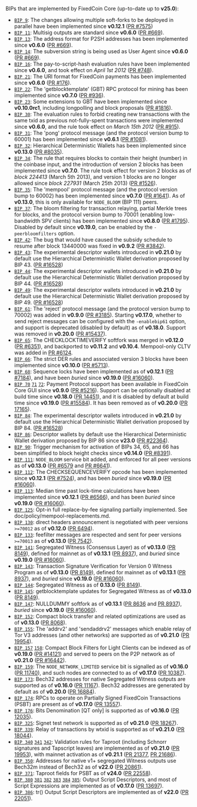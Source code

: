 BIPs that are implemented by FixedCoin Core (up-to-date up to **v25.0**):

* [`BIP 9`](https://github.com/fixedcoin/bips/blob/master/bip-0009.mediawiki): The changes allowing multiple soft-forks to be deployed in parallel have been implemented since **v0.12.1**  ([PR #7575](https://github.com/fixedcoin/fixedcoin/pull/7575))
* [`BIP 11`](https://github.com/fixedcoin/bips/blob/master/bip-0011.mediawiki): Multisig outputs are standard since **v0.6.0** ([PR #669](https://github.com/fixedcoin/fixedcoin/pull/669)).
* [`BIP 13`](https://github.com/fixedcoin/bips/blob/master/bip-0013.mediawiki): The address format for P2SH addresses has been implemented since **v0.6.0** ([PR #669](https://github.com/fixedcoin/fixedcoin/pull/669)).
* [`BIP 14`](https://github.com/fixedcoin/bips/blob/master/bip-0014.mediawiki): The subversion string is being used as User Agent since **v0.6.0** ([PR #669](https://github.com/fixedcoin/fixedcoin/pull/669)).
* [`BIP 16`](https://github.com/fixedcoin/bips/blob/master/bip-0016.mediawiki): The pay-to-script-hash evaluation rules have been implemented since **v0.6.0**, and took effect on *April 1st 2012* ([PR #748](https://github.com/fixedcoin/fixedcoin/pull/748)).
* [`BIP 21`](https://github.com/fixedcoin/bips/blob/master/bip-0021.mediawiki): The URI format for FixedCoin payments has been implemented since **v0.6.0** ([PR #176](https://github.com/fixedcoin/fixedcoin/pull/176)).
* [`BIP 22`](https://github.com/fixedcoin/bips/blob/master/bip-0022.mediawiki): The 'getblocktemplate' (GBT) RPC protocol for mining has been implemented since **v0.7.0** ([PR #936](https://github.com/fixedcoin/fixedcoin/pull/936)).
* [`BIP 23`](https://github.com/fixedcoin/bips/blob/master/bip-0023.mediawiki): Some extensions to GBT have been implemented since **v0.10.0rc1**, including longpolling and block proposals ([PR #1816](https://github.com/fixedcoin/fixedcoin/pull/1816)).
* [`BIP 30`](https://github.com/fixedcoin/bips/blob/master/bip-0030.mediawiki): The evaluation rules to forbid creating new transactions with the same txid as previous not-fully-spent transactions were implemented since **v0.6.0**, and the rule took effect on *March 15th 2012* ([PR #915](https://github.com/fixedcoin/fixedcoin/pull/915)).
* [`BIP 31`](https://github.com/fixedcoin/bips/blob/master/bip-0031.mediawiki): The 'pong' protocol message (and the protocol version bump to 60001) has been implemented since **v0.6.1** ([PR #1081](https://github.com/fixedcoin/fixedcoin/pull/1081)).
* [`BIP 32`](https://github.com/fixedcoin/bips/blob/master/bip-0032.mediawiki): Hierarchical Deterministic Wallets has been implemented since **v0.13.0** ([PR #8035](https://github.com/fixedcoin/fixedcoin/pull/8035)).
* [`BIP 34`](https://github.com/fixedcoin/bips/blob/master/bip-0034.mediawiki): The rule that requires blocks to contain their height (number) in the coinbase input, and the introduction of version 2 blocks has been implemented since **v0.7.0**. The rule took effect for version 2 blocks as of *block 224413* (March 5th 2013), and version 1 blocks are no longer allowed since *block 227931* (March 25th 2013) ([PR #1526](https://github.com/fixedcoin/fixedcoin/pull/1526)).
* [`BIP 35`](https://github.com/fixedcoin/bips/blob/master/bip-0035.mediawiki): The 'mempool' protocol message (and the protocol version bump to 60002) has been implemented since **v0.7.0** ([PR #1641](https://github.com/fixedcoin/fixedcoin/pull/1641)). As of **v0.13.0**, this is only available for `NODE_BLOOM` (BIP 111) peers.
* [`BIP 37`](https://github.com/fixedcoin/bips/blob/master/bip-0037.mediawiki): The bloom filtering for transaction relaying, partial Merkle trees for blocks, and the protocol version bump to 70001 (enabling low-bandwidth SPV clients) has been implemented since **v0.8.0** ([PR #1795](https://github.com/fixedcoin/fixedcoin/pull/1795)). Disabled by default since **v0.19.0**, can be enabled by the `-peerbloomfilters` option.
* [`BIP 42`](https://github.com/fixedcoin/bips/blob/master/bip-0042.mediawiki): The bug that would have caused the subsidy schedule to resume after block 13440000 was fixed in **v0.9.2** ([PR #3842](https://github.com/fixedcoin/fixedcoin/pull/3842)).
* [`BIP 43`](https://github.com/fixedcoin/bips/blob/master/bip-0043.mediawiki): The experimental descriptor wallets introduced in **v0.21.0** by default use the Hierarchical Deterministic Wallet derivation proposed by BIP 43. ([PR #16528](https://github.com/fixedcoin/fixedcoin/pull/16528))
* [`BIP 44`](https://github.com/fixedcoin/bips/blob/master/bip-0044.mediawiki): The experimental descriptor wallets introduced in **v0.21.0** by default use the Hierarchical Deterministic Wallet derivation proposed by BIP 44. ([PR #16528](https://github.com/fixedcoin/fixedcoin/pull/16528))
* [`BIP 49`](https://github.com/fixedcoin/bips/blob/master/bip-0049.mediawiki): The experimental descriptor wallets introduced in **v0.21.0** by default use the Hierarchical Deterministic Wallet derivation proposed by BIP 49. ([PR #16528](https://github.com/fixedcoin/fixedcoin/pull/16528))
* [`BIP 61`](https://github.com/fixedcoin/bips/blob/master/bip-0061.mediawiki): The 'reject' protocol message (and the protocol version bump to 70002) was added in **v0.9.0** ([PR #3185](https://github.com/fixedcoin/fixedcoin/pull/3185)). Starting **v0.17.0**, whether to send reject messages can be configured with the `-enablebip61` option, and support is deprecated (disabled by default) as of **v0.18.0**. Support was removed in **v0.20.0** ([PR #15437](https://github.com/fixedcoin/fixedcoin/pull/15437)).
* [`BIP 65`](https://github.com/fixedcoin/bips/blob/master/bip-0065.mediawiki): The CHECKLOCKTIMEVERIFY softfork was merged in **v0.12.0** ([PR #6351](https://github.com/fixedcoin/fixedcoin/pull/6351)), and backported to **v0.11.2** and **v0.10.4**. Mempool-only CLTV was added in [PR #6124](https://github.com/fixedcoin/fixedcoin/pull/6124).
* [`BIP 66`](https://github.com/fixedcoin/bips/blob/master/bip-0066.mediawiki): The strict DER rules and associated version 3 blocks have been implemented since **v0.10.0** ([PR #5713](https://github.com/fixedcoin/fixedcoin/pull/5713)).
* [`BIP 68`](https://github.com/fixedcoin/bips/blob/master/bip-0068.mediawiki): Sequence locks have been implemented as of **v0.12.1**  ([PR #7184](https://github.com/fixedcoin/fixedcoin/pull/7184)), and have been *buried* since **v0.19.0** ([PR #16060](https://github.com/fixedcoin/fixedcoin/pull/16060)).
* [`BIP 70`](https://github.com/fixedcoin/bips/blob/master/bip-0070.mediawiki) [`71`](https://github.com/fixedcoin/bips/blob/master/bip-0071.mediawiki) [`72`](https://github.com/fixedcoin/bips/blob/master/bip-0072.mediawiki):
  Payment Protocol support has been available in FixedCoin Core GUI since **v0.9.0** ([PR #5216](https://github.com/fixedcoin/fixedcoin/pull/5216)).
  Support can be optionally disabled at build time since **v0.18.0** ([PR 14451](https://github.com/fixedcoin/fixedcoin/pull/14451)),
  and it is disabled by default at build time since **v0.19.0** ([PR #15584](https://github.com/fixedcoin/fixedcoin/pull/15584)).
  It has been removed as of **v0.20.0** ([PR 17165](https://github.com/fixedcoin/fixedcoin/pull/17165)).
* [`BIP 84`](https://github.com/fixedcoin/bips/blob/master/bip-0084.mediawiki): The experimental descriptor wallets introduced in **v0.21.0** by default use the Hierarchical Deterministic Wallet derivation proposed by BIP 84. ([PR #16528](https://github.com/fixedcoin/fixedcoin/pull/16528))
* [`BIP 86`](https://github.com/fixedcoin/bips/blob/master/bip-0086.mediawiki): Descriptor wallets by default use the Hierarchical Deterministic Wallet derivation proposed by BIP 86 since **v23.0** ([PR #22364](https://github.com/fixedcoin/fixedcoin/pull/22364)).
* [`BIP 90`](https://github.com/fixedcoin/bips/blob/master/bip-0090.mediawiki): Trigger mechanism for activation of BIPs 34, 65, and 66 has been simplified to block height checks since **v0.14.0** ([PR #8391](https://github.com/fixedcoin/fixedcoin/pull/8391)).
* [`BIP 111`](https://github.com/fixedcoin/bips/blob/master/bip-0111.mediawiki): `NODE_BLOOM` service bit added, and enforced for all peer versions as of **v0.13.0** ([PR #6579](https://github.com/fixedcoin/fixedcoin/pull/6579) and [PR #6641](https://github.com/fixedcoin/fixedcoin/pull/6641)).
* [`BIP 112`](https://github.com/fixedcoin/bips/blob/master/bip-0112.mediawiki): The CHECKSEQUENCEVERIFY opcode has been implemented since **v0.12.1** ([PR #7524](https://github.com/fixedcoin/fixedcoin/pull/7524)), and has been *buried* since **v0.19.0** ([PR #16060](https://github.com/fixedcoin/fixedcoin/pull/16060)).
* [`BIP 113`](https://github.com/fixedcoin/bips/blob/master/bip-0113.mediawiki): Median time past lock-time calculations have been implemented since **v0.12.1** ([PR #6566](https://github.com/fixedcoin/fixedcoin/pull/6566)), and has been *buried* since **v0.19.0** ([PR #16060](https://github.com/fixedcoin/fixedcoin/pull/16060)).
* [`BIP 125`](https://github.com/fixedcoin/bips/blob/master/bip-0125.mediawiki): Opt-in full replace-by-fee signaling partially implemented. See doc/policy/mempool-replacements.md.
* [`BIP 130`](https://github.com/fixedcoin/bips/blob/master/bip-0130.mediawiki): direct headers announcement is negotiated with peer versions `>=70012` as of **v0.12.0** ([PR 6494](https://github.com/fixedcoin/fixedcoin/pull/6494)).
* [`BIP 133`](https://github.com/fixedcoin/bips/blob/master/bip-0133.mediawiki): feefilter messages are respected and sent for peer versions `>=70013` as of **v0.13.0** ([PR 7542](https://github.com/fixedcoin/fixedcoin/pull/7542)).
* [`BIP 141`](https://github.com/fixedcoin/bips/blob/master/bip-0141.mediawiki): Segregated Witness (Consensus Layer) as of **v0.13.0** ([PR 8149](https://github.com/fixedcoin/fixedcoin/pull/8149)), defined for mainnet as of **v0.13.1** ([PR 8937](https://github.com/fixedcoin/fixedcoin/pull/8937)), and *buried* since **v0.19.0** ([PR #16060](https://github.com/fixedcoin/fixedcoin/pull/16060)).
* [`BIP 143`](https://github.com/fixedcoin/bips/blob/master/bip-0143.mediawiki): Transaction Signature Verification for Version 0 Witness Program as of **v0.13.0** ([PR 8149](https://github.com/fixedcoin/fixedcoin/pull/8149)), defined for mainnet as of **v0.13.1** ([PR 8937](https://github.com/fixedcoin/fixedcoin/pull/8937)), and *buried* since **v0.19.0** ([PR #16060](https://github.com/fixedcoin/fixedcoin/pull/16060)).
* [`BIP 144`](https://github.com/fixedcoin/bips/blob/master/bip-0144.mediawiki): Segregated Witness as of **0.13.0** ([PR 8149](https://github.com/fixedcoin/fixedcoin/pull/8149)).
* [`BIP 145`](https://github.com/fixedcoin/bips/blob/master/bip-0145.mediawiki): getblocktemplate updates for Segregated Witness as of **v0.13.0** ([PR 8149](https://github.com/fixedcoin/fixedcoin/pull/8149)).
* [`BIP 147`](https://github.com/fixedcoin/bips/blob/master/bip-0147.mediawiki): NULLDUMMY softfork as of **v0.13.1** ([PR 8636](https://github.com/fixedcoin/fixedcoin/pull/8636) and [PR 8937](https://github.com/fixedcoin/fixedcoin/pull/8937)), *buried* since **v0.19.0** ([PR #16060](https://github.com/fixedcoin/fixedcoin/pull/16060)).
* [`BIP 152`](https://github.com/fixedcoin/bips/blob/master/bip-0152.mediawiki): Compact block transfer and related optimizations are used as of **v0.13.0** ([PR 8068](https://github.com/fixedcoin/fixedcoin/pull/8068)).
* [`BIP 155`](https://github.com/fixedcoin/bips/blob/master/bip-0155.mediawiki): The 'addrv2' and 'sendaddrv2' messages which enable relay of Tor V3 addresses (and other networks) are supported as of **v0.21.0** ([PR 19954](https://github.com/fixedcoin/fixedcoin/pull/19954)).
* [`BIP 157`](https://github.com/fixedcoin/bips/blob/master/bip-0157.mediawiki)
  [`158`](https://github.com/fixedcoin/bips/blob/master/bip-0158.mediawiki): Compact Block Filters for Light Clients can be indexed as of **v0.19.0** ([PR #14121](https://github.com/fixedcoin/fixedcoin/pull/14121)) and served to peers on the P2P network as of **v0.21.0** ([PR #16442](https://github.com/fixedcoin/fixedcoin/pull/16442)).
* [`BIP 159`](https://github.com/fixedcoin/bips/blob/master/bip-0159.mediawiki): The `NODE_NETWORK_LIMITED` service bit is signalled as of **v0.16.0** ([PR 11740](https://github.com/fixedcoin/fixedcoin/pull/11740)), and such nodes are connected to as of **v0.17.0** ([PR 10387](https://github.com/fixedcoin/fixedcoin/pull/10387)).
* [`BIP 173`](https://github.com/fixedcoin/bips/blob/master/bip-0173.mediawiki): Bech32 addresses for native Segregated Witness outputs are supported as of **v0.16.0** ([PR 11167](https://github.com/fixedcoin/fixedcoin/pull/11167)). Bech32 addresses are generated by default as of **v0.20.0** ([PR 16884](https://github.com/fixedcoin/fixedcoin/pull/16884)).
* [`BIP 174`](https://github.com/fixedcoin/bips/blob/master/bip-0174.mediawiki): RPCs to operate on Partially Signed FixedCoin Transactions (PSBT) are present as of **v0.17.0** ([PR 13557](https://github.com/fixedcoin/fixedcoin/pull/13557)).
* [`BIP 176`](https://github.com/fixedcoin/bips/blob/master/bip-0176.mediawiki): Bits Denomination [QT only] is supported as of **v0.16.0** ([PR 12035](https://github.com/fixedcoin/fixedcoin/pull/12035)).
* [`BIP 325`](https://github.com/fixedcoin/bips/blob/master/bip-0325.mediawiki): Signet test network is supported as of **v0.21.0** ([PR 18267](https://github.com/fixedcoin/fixedcoin/pull/18267)).
* [`BIP 339`](https://github.com/fixedcoin/bips/blob/master/bip-0339.mediawiki): Relay of transactions by wtxid is supported as of **v0.21.0** ([PR 18044](https://github.com/fixedcoin/fixedcoin/pull/18044)).
* [`BIP 340`](https://github.com/fixedcoin/bips/blob/master/bip-0340.mediawiki)
  [`341`](https://github.com/fixedcoin/bips/blob/master/bip-0341.mediawiki)
  [`342`](https://github.com/fixedcoin/bips/blob/master/bip-0342.mediawiki):
  Validation rules for Taproot (including Schnorr signatures and Tapscript
  leaves) are implemented as of **v0.21.0** ([PR 19953](https://github.com/fixedcoin/fixedcoin/pull/19953)),
  with mainnet activation as of **v0.21.1** ([PR 21377](https://github.com/fixedcoin/fixedcoin/pull/21377),
  [PR 21686](https://github.com/fixedcoin/fixedcoin/pull/21686)).
* [`BIP 350`](https://github.com/fixedcoin/bips/blob/master/bip-0350.mediawiki): Addresses for native v1+ segregated Witness outputs use Bech32m instead of Bech32 as of **v22.0** ([PR 20861](https://github.com/fixedcoin/fixedcoin/pull/20861)).
* [`BIP 371`](https://github.com/fixedcoin/bips/blob/master/bip-0371.mediawiki): Taproot fields for PSBT as of **v24.0** ([PR 22558](https://github.com/fixedcoin/fixedcoin/pull/22558)).
* [`BIP 380`](https://github.com/fixedcoin/bips/blob/master/bip-0380.mediawiki)
  [`381`](https://github.com/fixedcoin/bips/blob/master/bip-0381.mediawiki)
  [`382`](https://github.com/fixedcoin/bips/blob/master/bip-0382.mediawiki)
  [`383`](https://github.com/fixedcoin/bips/blob/master/bip-0383.mediawiki)
  [`384`](https://github.com/fixedcoin/bips/blob/master/bip-0384.mediawiki)
  [`385`](https://github.com/fixedcoin/bips/blob/master/bip-0385.mediawiki):
  Output Script Descriptors, and most of Script Expressions are implemented as of **v0.17.0** ([PR 13697](https://github.com/fixedcoin/fixedcoin/pull/13697)).
* [`BIP 386`](https://github.com/fixedcoin/bips/blob/master/bip-0386.mediawiki): tr() Output Script Descriptors are implemented as of **v22.0** ([PR 22051](https://github.com/fixedcoin/fixedcoin/pull/22051)).
